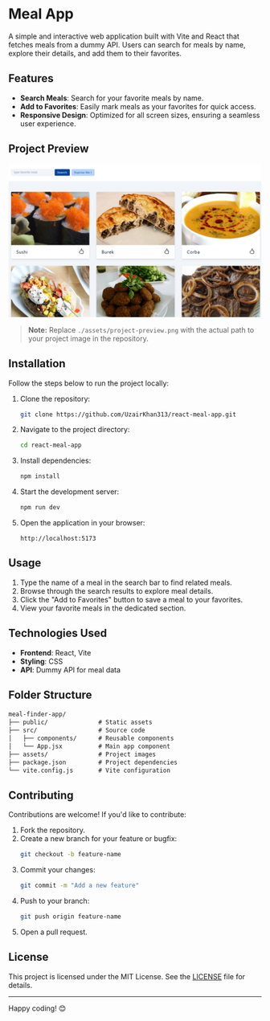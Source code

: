 # Meal App

A simple and interactive web application built with Vite and React that fetches meals from a dummy API. Users can search for meals by name, explore their details, and add them to their favorites.

## Features

- **Search Meals**: Search for your favorite meals by name.
- **Add to Favorites**: Easily mark meals as your favorites for quick access.
- **Responsive Design**: Optimized for all screen sizes, ensuring a seamless user experience.

## Project Preview

![Meal Finder App Preview](./src/assets/meal.png)

> **Note:** Replace `./assets/project-preview.png` with the actual path to your project image in the repository.

## Installation

Follow the steps below to run the project locally:

1. Clone the repository:

   ```bash
   git clone https://github.com/UzairKhan313/react-meal-app.git
   ```

2. Navigate to the project directory:

   ```bash
   cd react-meal-app
   ```

3. Install dependencies:

   ```bash
   npm install
   ```

4. Start the development server:

   ```bash
   npm run dev
   ```

5. Open the application in your browser:
   ```
   http://localhost:5173
   ```

## Usage

1. Type the name of a meal in the search bar to find related meals.
2. Browse through the search results to explore meal details.
3. Click the "Add to Favorites" button to save a meal to your favorites.
4. View your favorite meals in the dedicated section.

## Technologies Used

- **Frontend**: React, Vite
- **Styling**: CSS
- **API**: Dummy API for meal data

## Folder Structure

```
meal-finder-app/
├── public/              # Static assets
├── src/                 # Source code
│   ├── components/      # Reusable components
│   └── App.jsx          # Main app component
├── assets/              # Project images
├── package.json         # Project dependencies
└── vite.config.js       # Vite configuration
```

## Contributing

Contributions are welcome! If you'd like to contribute:

1. Fork the repository.
2. Create a new branch for your feature or bugfix:
   ```bash
   git checkout -b feature-name
   ```
3. Commit your changes:
   ```bash
   git commit -m "Add a new feature"
   ```
4. Push to your branch:
   ```bash
   git push origin feature-name
   ```
5. Open a pull request.

## License

This project is licensed under the MIT License. See the [LICENSE](LICENSE) file for details.

---

Happy coding! 😊
